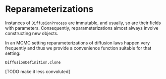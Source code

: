 # Reparameterizations
Instances of `DiffusionProcess` are immutable, and usually, so are their fields with parameters. Consequently, reparameterizations almost always involve constructing new objects.

In an MCMC setting reparameterizations of diffusion laws happen very frequently and thus we provide a convenience function suitable for that setting:
```@docs
DiffusionDefinition.clone
```

[TODO make it less convoluted]
